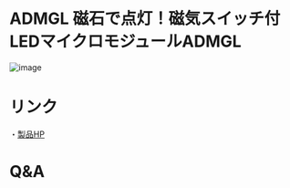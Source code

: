 # ADMGL 磁石で点灯！磁気スイッチ付LEDマイクロモジュールADMGL

![image](https://github.com/T-Oda-BTO/ADMGL/assets/85532743/3db8ae3d-06fa-48c3-b03f-3fb1ae613e44)


# リンク
・[製品HP](https://bit-trade-one.co.jp/admgl/)  

# Q&A
